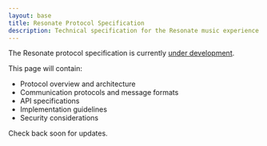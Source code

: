 ```yaml
---
layout: base
title: Resonate Protocol Specification
description: Technical specification for the Resonate music experience protocol.
---
```


The Resonate protocol specification is currently [under development](https://github.com/resonate-protocol/spec).

This page will contain:
- Protocol overview and architecture
- Communication protocols and message formats
- API specifications
- Implementation guidelines
- Security considerations

Check back soon for updates.

